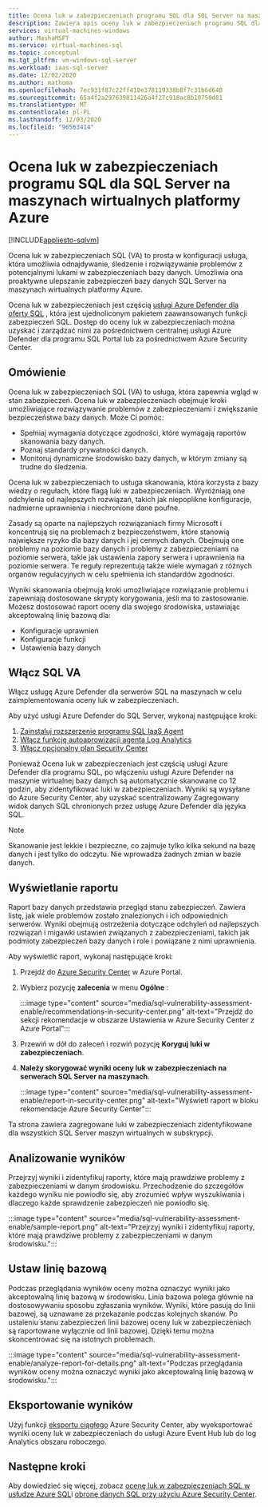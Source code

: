 ```yaml
---
title: Ocena luk w zabezpieczeniach programu SQL dla SQL Server na maszynach wirtualnych platformy Azure
description: Zawiera opis oceny luk w zabezpieczeniach programu SQL dla SQL Server baz danych uruchomionych w usłudze Azure Virtual Machines.
services: virtual-machines-windows
author: MashaMSFT
ms.service: virtual-machines-sql
ms.topic: conceptual
ms.tgt_pltfrm: vm-windows-sql-server
ms.workload: iaas-sql-server
ms.date: 12/02/2020
ms.author: mathoma
ms.openlocfilehash: 7ec931f87c22ff410e378119338b8f7c31b6d640
ms.sourcegitcommit: 65a4f2a297639811426a4f27c918ac8b10750d81
ms.translationtype: MT
ms.contentlocale: pl-PL
ms.lasthandoff: 12/03/2020
ms.locfileid: "96563414"
---
```

# <a name="sql-vulnerability-assessment-for-sql-server-on-azure-vms"></a>Ocena luk w zabezpieczeniach programu SQL dla SQL Server na maszynach wirtualnych platformy Azure
[!INCLUDE[appliesto-sqlvm](../../includes/appliesto-sqlvm.md)]

Ocena luk w zabezpieczeniach SQL (VA) to prosta w konfiguracji usługa, która umożliwia odnajdywanie, śledzenie i rozwiązywanie problemów z potencjalnymi lukami w zabezpieczeniach bazy danych. Umożliwia ona proaktywne ulepszanie zabezpieczeń bazy danych SQL Server na maszynach wirtualnych platformy Azure. 

Ocena luk w zabezpieczeniach jest częścią [usługi Azure Defender dla oferty SQL](../../database/azure-defender-for-sql.md) , która jest ujednoliconym pakietem zaawansowanych funkcji zabezpieczeń SQL. Dostęp do oceny luk w zabezpieczeniach można uzyskać i zarządzać nimi za pośrednictwem centralnej usługi Azure Defender dla programu SQL Portal lub za pośrednictwem Azure Security Center. 

## <a name="overview"></a>Omówienie

Ocena luk w zabezpieczeniach SQL (VA) to usługa, która zapewnia wgląd w stan zabezpieczeń. Ocena luk w zabezpieczeniach obejmuje kroki umożliwiające rozwiązywanie problemów z zabezpieczeniami i zwiększanie bezpieczeństwa bazy danych. Może Ci pomóc: 

- Spełniaj wymagania dotyczące zgodności, które wymagają raportów skanowania bazy danych. 
- Poznaj standardy prywatności danych. 
- Monitoruj dynamiczne środowisko bazy danych, w którym zmiany są trudne do śledzenia. 

Ocena luk w zabezpieczeniach to usługa skanowania, która korzysta z bazy wiedzy o regułach, które flagą luki w zabezpieczeniach. Wyróżniają one odchylenia od najlepszych rozwiązań, takich jak niepoplikne konfiguracje, nadmierne uprawnienia i niechronione dane poufne. 

Zasady są oparte na najlepszych rozwiązaniach firmy Microsoft i koncentrują się na problemach z bezpieczeństwem, które stanowią największe ryzyko dla bazy danych i jej cennych danych. Obejmują one problemy na poziomie bazy danych i problemy z zabezpieczeniami na poziomie serwera, takie jak ustawienia zapory serwera i uprawnienia na poziomie serwera. Te reguły reprezentują także wiele wymagań z różnych organów regulacyjnych w celu spełnienia ich standardów zgodności. 

Wyniki skanowania obejmują kroki umożliwiające rozwiązanie problemu i zapewniają dostosowane skrypty korygowania, jeśli ma to zastosowanie. Możesz dostosować raport oceny dla swojego środowiska, ustawiając akceptowalną linię bazową dla: 

- Konfiguracje uprawnień 
- Konfiguracje funkcji 
- Ustawienia bazy danych 

## <a name="enable-sql-va"></a>Włącz SQL VA

Włącz usługę Azure Defender dla serwerów SQL na maszynach w celu zaimplementowania oceny luk w zabezpieczeniach. 

Aby użyć usługi Azure Defender do SQL Server, wykonaj następujące kroki:

1. [Zainstaluj rozszerzenie programu SQL IaaS Agent](sql-agent-extension-manually-register-single-vm.md)
1. [Włącz funkcję autoaprowizacji agenta Log Analytics](../../../security-center/security-center-enable-data-collection.md#auto-provision-mma)
1. [Włącz opcjonalny plan Security Center](../../../security-center/defender-for-sql-usage.md#step-2-enable-the-optional-plan-in-security-centers-pricing-and-settings-page)

Ponieważ Ocena luk w zabezpieczeniach jest częścią usługi Azure Defender dla programu SQL, po włączeniu usługi Azure Defender na maszynie wirtualnej bazy danych są automatycznie skanowane co 12 godzin, aby zidentyfikować luki w zabezpieczeniach. Wyniki są wysyłane do Azure Security Center, aby uzyskać scentralizowany Zagregowany widok danych SQL chronionych przez usługę Azure Defender dla języka SQL. 

> [!NOTE]
> Skanowanie jest lekkie i bezpieczne, co zajmuje tylko kilka sekund na bazę danych i jest tylko do odczytu. Nie wprowadza żadnych zmian w bazie danych. 

## <a name="view-report"></a>Wyświetlanie raportu

Raport bazy danych przedstawia przegląd stanu zabezpieczeń. Zawiera listę, jak wiele problemów zostało znalezionych i ich odpowiednich serwerów. Wyniki obejmują ostrzeżenia dotyczące odchyleń od najlepszych rozwiązań i migawki ustawień związanych z zabezpieczeniami, takich jak podmioty zabezpieczeń bazy danych i role i powiązane z nimi uprawnienia.  

Aby wyświetlić raport, wykonaj następujące kroki:

1. Przejdź do [Azure Security Center](https://ms.portal.azure.com/#blade/Microsoft_Azure_Security/SecurityMenuBlade/0) w Azure Portal.
1. Wybierz pozycję **zalecenia** w menu **Ogólne** : 

   :::image type="content" source="media/sql-vulnerability-assessment-enable/recommendations-in-security-center.png" alt-text="Przejdź do sekcji rekomendacje w obszarze Ustawienia w Azure Security Center z Azure Portal":::

1. Przewiń w dół do zaleceń i rozwiń pozycję **Koryguj luki w zabezpieczeniach**.
1. **Należy skorygować wyniki oceny luk w zabezpieczeniach na serwerach SQL Server na maszynach**. 

   :::image type="content" source="media/sql-vulnerability-assessment-enable/report-in-security-center.png" alt-text="Wyświetl raport w bloku rekomendacje Azure Security Center":::

Ta strona zawiera zagregowane luki w zabezpieczeniach zidentyfikowane dla wszystkich SQL Server maszyn wirtualnych w subskrypcji. 


## <a name="analyze-results"></a>Analizowanie wyników

Przejrzyj wyniki i zidentyfikuj raporty, które mają prawdziwe problemy z zabezpieczeniami w danym środowisku. Przechodzenie do szczegółów każdego wyniku nie powiodło się, aby zrozumieć wpływ wyszukiwania i dlaczego każde sprawdzenie zabezpieczeń nie powiodło się.  

:::image type="content" source="media/sql-vulnerability-assessment-enable/sample-report.png" alt-text="Przejrzyj wyniki i zidentyfikuj raporty, które mają prawdziwe problemy z zabezpieczeniami w danym środowisku.":::

## <a name="set-baseline"></a>Ustaw linię bazową 

Podczas przeglądania wyników oceny można oznaczyć wyniki jako akceptowalną linię bazową w środowisku. Linia bazowa polega głównie na dostosowywaniu sposobu zgłaszania wyników. Wyniki, które pasują do linii bazowej, są uznawane za przekazanie podczas kolejnych skanów. Po ustaleniu stanu zabezpieczeń linii bazowej oceny luk w zabezpieczeniach są raportowane wyłącznie od linii bazowej. Dzięki temu można skoncentrować się na istotnych problemach. 

:::image type="content" source="media/sql-vulnerability-assessment-enable/analyze-report-for-details.png" alt-text="Podczas przeglądania wyników oceny można oznaczyć wyniki jako akceptowalną linię bazową w środowisku.":::

## <a name="export-results"></a>Eksportowanie wyników

Użyj funkcji [eksportu ciągłego](../../../security-center/continuous-export.md) Azure Security Center, aby wyeksportować wyniki oceny luk w zabezpieczeniach do usługi Azure Event Hub lub do log Analytics obszaru roboczego. 


## <a name="next-steps"></a>Następne kroki

Aby dowiedzieć się więcej, zobacz [ocenę luk w zabezpieczeniach SQL w usłudze Azure SQL](../../database/sql-vulnerability-assessment.md)i [obronę danych SQL przy użyciu Azure Security Center](../../../security-center/security-center-introduction.md).

